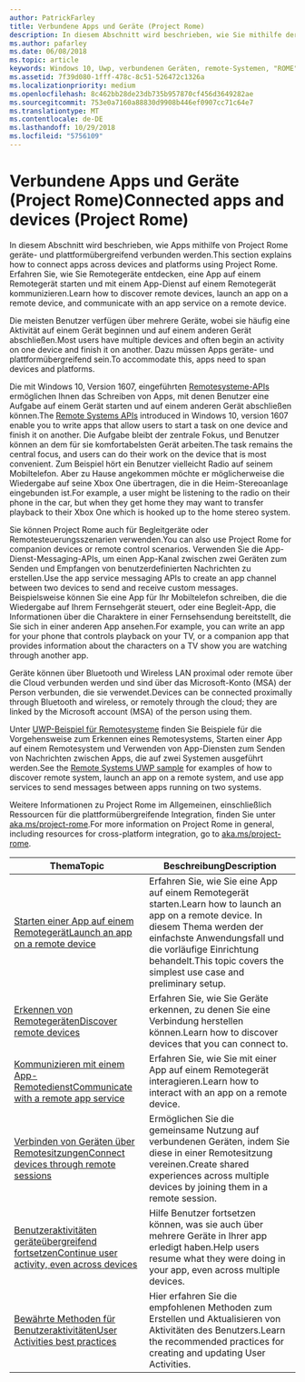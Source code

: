 ```yaml
---
author: PatrickFarley
title: Verbundene Apps und Geräte (Project Rome)
description: In diesem Abschnitt wird beschrieben, wie Sie mithilfe der Remote Systems-Plattform Remotegeräte entdecken, eine App auf einem Remotegerät starten und mit einem App-Dienst auf einem Remotegerät kommunizieren.
ms.author: pafarley
ms.date: 06/08/2018
ms.topic: article
keywords: Windows 10, Uwp, verbundenen Geräten, remote-Systemen, "ROME" Projekt "ROME"
ms.assetid: 7f39d080-1fff-478c-8c51-526472c1326a
ms.localizationpriority: medium
ms.openlocfilehash: 8c462bb28de23db735b957870cf456d3649282ae
ms.sourcegitcommit: 753e0a7160a88830d9908b446ef0907cc71c64e7
ms.translationtype: MT
ms.contentlocale: de-DE
ms.lasthandoff: 10/29/2018
ms.locfileid: "5756109"
---
```

# <a name="connected-apps-and-devices-project-rome"></a><span data-ttu-id="85470-104">Verbundene Apps und Geräte (Project Rome)</span><span class="sxs-lookup"><span data-stu-id="85470-104">Connected apps and devices (Project Rome)</span></span>

<span data-ttu-id="85470-105">In diesem Abschnitt wird beschrieben, wie Apps mithilfe von Project Rome geräte- und plattformübergreifend verbunden werden.</span><span class="sxs-lookup"><span data-stu-id="85470-105">This section explains how to connect apps across devices and platforms using Project Rome.</span></span> <span data-ttu-id="85470-106">Erfahren Sie, wie Sie Remotegeräte entdecken, eine App auf einem Remotegerät starten und mit einem App-Dienst auf einem Remotegerät kommunizieren.</span><span class="sxs-lookup"><span data-stu-id="85470-106">Learn how to discover remote devices, launch an app on a remote device, and communicate with an app service on a remote device.</span></span>

<span data-ttu-id="85470-107">Die meisten Benutzer verfügen über mehrere Geräte, wobei sie häufig eine Aktivität auf einem Gerät beginnen und auf einem anderen Gerät abschließen.</span><span class="sxs-lookup"><span data-stu-id="85470-107">Most users have multiple devices and often begin an activity on one device and finish it on another.</span></span> <span data-ttu-id="85470-108">Dazu müssen Apps geräte- und plattformübergreifend sein.</span><span class="sxs-lookup"><span data-stu-id="85470-108">To accommodate this, apps need to span devices and platforms.</span></span>

<span data-ttu-id="85470-109">Die mit Windows 10, Version 1607, eingeführten [Remotesysteme-APIs](https://msdn.microsoft.com/library/windows/apps/Windows.System.RemoteSystems) ermöglichen Ihnen das Schreiben von Apps, mit denen Benutzer eine Aufgabe auf einem Gerät starten und auf einem anderen Gerät abschließen können.</span><span class="sxs-lookup"><span data-stu-id="85470-109">The [Remote Systems APIs](https://msdn.microsoft.com/library/windows/apps/Windows.System.RemoteSystems) introduced in Windows 10, version 1607 enable you to write apps that allow users to start a task on one device and finish it on another.</span></span> <span data-ttu-id="85470-110">Die Aufgabe bleibt der zentrale Fokus, und Benutzer können an dem für sie komfortabelsten Gerät arbeiten.</span><span class="sxs-lookup"><span data-stu-id="85470-110">The task remains the central focus, and users can do their work on the device that is most convenient.</span></span> <span data-ttu-id="85470-111">Zum Beispiel hört ein Benutzer vielleicht Radio auf seinem Mobiltelefon. Aber zu Hause angekommen möchte er möglicherweise die Wiedergabe auf seine Xbox One übertragen, die in die Heim-Stereoanlage eingebunden ist.</span><span class="sxs-lookup"><span data-stu-id="85470-111">For example, a user might be listening to the radio on their phone in the car, but when they get home they may want to transfer playback to their Xbox One which is hooked up to the home stereo system.</span></span>

<span data-ttu-id="85470-112">Sie können Project Rome auch für Begleitgeräte oder Remotesteuerungsszenarien verwenden.</span><span class="sxs-lookup"><span data-stu-id="85470-112">You can also use Project Rome for companion devices or remote control scenarios.</span></span> <span data-ttu-id="85470-113">Verwenden Sie die App-Dienst-Messaging-APIs, um einen App-Kanal zwischen zwei Geräten zum Senden und Empfangen von benutzerdefinierten Nachrichten zu erstellen.</span><span class="sxs-lookup"><span data-stu-id="85470-113">Use the app service messaging APIs to create an app channel between two devices to send and receive custom messages.</span></span> <span data-ttu-id="85470-114">Beispielsweise können Sie eine App für Ihr Mobiltelefon schreiben, die die Wiedergabe auf Ihrem Fernsehgerät steuert, oder eine Begleit-App, die Informationen über die Charaktere in einer Fernsehsendung bereitstellt, die Sie sich in einer anderen App ansehen.</span><span class="sxs-lookup"><span data-stu-id="85470-114">For example, you can write an app for your phone that controls playback on your TV, or a companion app that provides information about the characters on a TV show you are watching through another app.</span></span>  

<span data-ttu-id="85470-115">Geräte können über Bluetooth und Wireless LAN proximal oder remote über die Cloud verbunden werden und sind über das Microsoft-Konto (MSA) der Person verbunden, die sie verwendet.</span><span class="sxs-lookup"><span data-stu-id="85470-115">Devices can be connected proximally through Bluetooth and wireless, or remotely through the cloud; they are linked by the Microsoft account (MSA) of the person using them.</span></span>

<span data-ttu-id="85470-116">Unter [UWP-Beispiel für Remotesysteme](https://github.com/Microsoft/Windows-universal-samples/tree/dev/Samples/RemoteSystems ) finden Sie Beispiele für die Vorgehensweise zum Erkennen eines Remotesystems, Starten einer App auf einem Remotesystem und Verwenden von App-Diensten zum Senden von Nachrichten zwischen Apps, die auf zwei Systemen ausgeführt werden.</span><span class="sxs-lookup"><span data-stu-id="85470-116">See the [Remote Systems UWP sample](https://github.com/Microsoft/Windows-universal-samples/tree/dev/Samples/RemoteSystems ) for examples of how to discover remote system, launch an app on a remote system, and use app services to send messages between apps running on two systems.</span></span>

<span data-ttu-id="85470-117">Weitere Informationen zu Project Rome im Allgemeinen, einschließlich Ressourcen für die plattformübergreifende Integration, finden Sie unter [aka.ms/project-rome](https://aka.ms/project-rome).</span><span class="sxs-lookup"><span data-stu-id="85470-117">For more information on Project Rome in general, including resources for cross-platform integration, go to [aka.ms/project-rome](https://aka.ms/project-rome).</span></span>

| <span data-ttu-id="85470-118">Thema</span><span class="sxs-lookup"><span data-stu-id="85470-118">Topic</span></span> | <span data-ttu-id="85470-119">Beschreibung</span><span class="sxs-lookup"><span data-stu-id="85470-119">Description</span></span> |
|-------|-------------|
| [<span data-ttu-id="85470-120">Starten einer App auf einem Remotegerät</span><span class="sxs-lookup"><span data-stu-id="85470-120">Launch an app on a remote device</span></span>](launch-a-remote-app.md) | <span data-ttu-id="85470-121">Erfahren Sie, wie Sie eine App auf einem Remotegerät starten.</span><span class="sxs-lookup"><span data-stu-id="85470-121">Learn how to launch an app on a remote device.</span></span> <span data-ttu-id="85470-122">In diesem Thema werden der einfachste Anwendungsfall und die vorläufige Einrichtung behandelt.</span><span class="sxs-lookup"><span data-stu-id="85470-122">This topic covers the simplest use case and preliminary setup.</span></span>  |
| [<span data-ttu-id="85470-123">Erkennen von Remotegeräten</span><span class="sxs-lookup"><span data-stu-id="85470-123">Discover remote devices</span></span>](discover-remote-devices.md)  | <span data-ttu-id="85470-124">Erfahren Sie, wie Sie Geräte erkennen, zu denen Sie eine Verbindung herstellen können.</span><span class="sxs-lookup"><span data-stu-id="85470-124">Learn how to discover devices that you can connect to.</span></span> |
| [<span data-ttu-id="85470-125">Kommunizieren mit einem App-Remotedienst</span><span class="sxs-lookup"><span data-stu-id="85470-125">Communicate with a remote app service</span></span>](communicate-with-a-remote-app-service.md) | <span data-ttu-id="85470-126">Erfahren Sie, wie Sie mit einer App auf einem Remotegerät interagieren.</span><span class="sxs-lookup"><span data-stu-id="85470-126">Learn how to interact with an app on a remote device.</span></span> |
| [<span data-ttu-id="85470-127">Verbinden von Geräten über Remotesitzungen</span><span class="sxs-lookup"><span data-stu-id="85470-127">Connect devices through remote sessions</span></span>](remote-sessions.md) | <span data-ttu-id="85470-128">Ermöglichen Sie die gemeinsame Nutzung auf verbundenen Geräten, indem Sie diese in einer Remotesitzung vereinen.</span><span class="sxs-lookup"><span data-stu-id="85470-128">Create shared experiences across multiple devices by joining them in a remote session.</span></span> |
| [<span data-ttu-id="85470-129">Benutzeraktivitäten geräteübergreifend fortsetzen</span><span class="sxs-lookup"><span data-stu-id="85470-129">Continue user activity, even across devices</span></span>](useractivities.md)| <span data-ttu-id="85470-130">Hilfe Benutzer fortsetzen können, was sie auch über mehrere Geräte in Ihrer app erledigt haben.</span><span class="sxs-lookup"><span data-stu-id="85470-130">Help users resume what they were doing in your app, even across multiple devices.</span></span>|
| [<span data-ttu-id="85470-131">Bewährte Methoden für Benutzeraktivitäten</span><span class="sxs-lookup"><span data-stu-id="85470-131">User Activities best practices</span></span>](useractivities-best-practices.md)| <span data-ttu-id="85470-132">Hier erfahren Sie die empfohlenen Methoden zum Erstellen und Aktualisieren von Aktivitäten des Benutzers.</span><span class="sxs-lookup"><span data-stu-id="85470-132">Learn the recommended practices for creating and updating User Activities.</span></span>|

